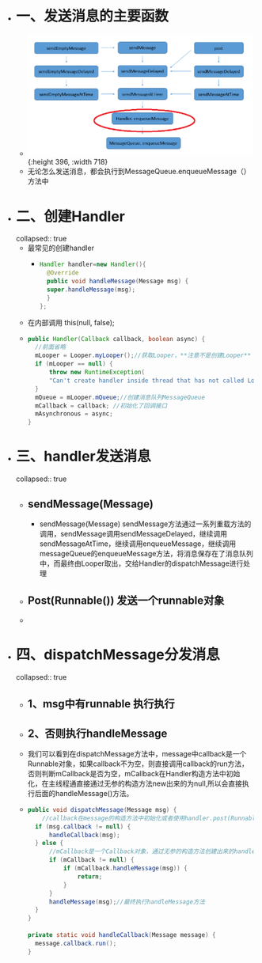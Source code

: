 - # 一、发送消息的主要函数
	- ![image.png](../assets/image_1688116656246_0.png){:height 396, :width 718}
	- 无论怎么发送消息，都会执行到MessageQueue.enqueueMessage（）方法中
- # 二、创建Handler
  collapsed:: true
	- 最常见的创建handler
		- ```java
		  Handler handler=new Handler(){
		  	@Override
		  	public void handleMessage(Message msg) {
		  	super.handleMessage(msg);
		  	}
		  };
		  ```
	- 在内部调用 this(null, false);
	- ```java
	  public Handler(Callback callback, boolean async) {
	  	//前面省略
	  	mLooper = Looper.myLooper();//获取Looper，**注意不是创建Looper**！
	  	if (mLooper == null) {
	  		throw new RuntimeException(
	  		"Can't create handler inside thread that has not called Looper.prepare()");
	  	}
	  	mQueue = mLooper.mQueue;//创建消息队列MessageQueue
	  	mCallback = callback; //初始化了回调接口
	  	mAsynchronous = async;
	  }
	  ```
- # 三、handler发送消息
  collapsed:: true
	- ## sendMessage(Message)
		- sendMessage(Message) sendMessage方法通过一系列重载方法的调用，sendMessage调用sendMessageDelayed，继续调用sendMessageAtTime，继续调用enqueueMessage，继续调用messageQueue的enqueueMessage方法，将消息保存在了消息队列中，而最终由Looper取出，交给Handler的dispatchMessage进行处理
	- ## Post(Runnable()) 发送一个runnable对象
	-
- # 四、dispatchMessage分发消息
  collapsed:: true
	- ## 1、msg中有runnable 执行执行
	- ## 2、否则执行handleMessage
	- 我们可以看到在dispatchMessage方法中，message中callback是一个Runnable对象，如果callback不为空，则直接调用callback的run方法，否则判断mCallback是否为空，mCallback在Handler构造方法中初始化，在主线程通直接通过无参的构造方法new出来的为null,所以会直接执行后面的handleMessage()方法。
	- ```java
	  public void dispatchMessage(Message msg) {
	      //callback在message的构造方法中初始化或者使用handler.post(Runnable)时候才不为空
	  	if (msg.callback != null) {
	  		handleCallback(msg);
	  	} else {
	        //mCallback是一个Callback对象，通过无参的构造方法创建出来的handler，该属性为null，此段不执行
	  		if (mCallback != null) {
	  			if (mCallback.handleMessage(msg)) {
	  				return;
	  			}
	  		}
	  		handleMessage(msg);//最终执行handleMessage方法
	  	}
	  }
	  
	  private static void handleCallback(Message message) {
	  	message.callback.run();
	  }
	  ```